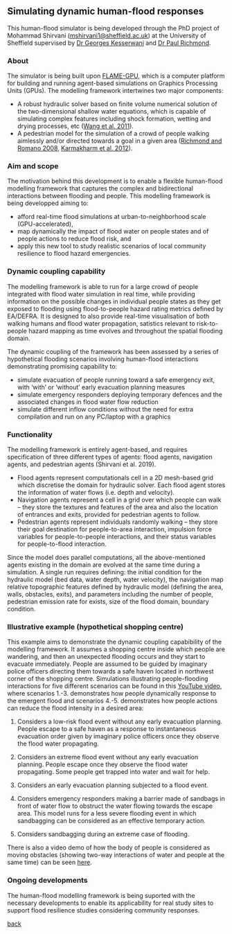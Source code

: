 ## Simulating dynamic human-flood responses

This human-flood simulator is being developed through the PhD project of Mohammad Shirvani (mshirvani1@sheffield.ac.uk) at the University of Sheffield supervised by [Dr Georges Kesserwani](https://www.sheffield.ac.uk/civil/staff/academic/gk) and [Dr Paul Richmond](http://paulrichmond.shef.ac.uk/).  

### About
The simulator is being built upon [FLAME-GPU](http://www.flamegpu.com), which is a computer platform for building and running agent-based simulations on Graphics Processing Units (GPUs). The modelling framework intertwines two major components: 
* A robust hydraulic solver based on finite volume numerical solution of the two-dimensional shallow water equations, which is capable of simulating complex features including shock formation, wetting and drying processes, etc ([Wang et al. 2011](https://www.tandfonline.com/doi/abs/10.1080/00221686.2011.566248)).
* A pedestrian model for the simulation of a crowd of people walking aimlessly and/or directed towards a goal in a given area ([Richmond and Romano 2008](http://citeseerx.ist.psu.edu/viewdoc/summary?doi=10.1.1.144.734), [Karmakharm et al. 2012](https://diglib.eg.org/handle/10.2312/LocalChapterEvents.TPCG.TPCG12.041-044)).

### Aim and scope
The motivation behind this development is to enable a flexible human-flood modelling framework that captures the complex and bidirectional interactions between flooding and people. This modelling framework is being developped aiming to: 
* afford real-time flood simulations at urban-to-neighborhood scale (GPU-accelerated),  
* map dynamically the impact of flood water on people states and of people actions to reduce flood risk, and  
* apply this new tool to study realistic scenarios of local community resilience to flood hazard emergencies.   

### Dynamic coupling capability
The modelling framework is able to run for a large crowd of people integrated with flood water simulation in real time, while providing information on the possible changes in individual people states as they get exposed to flooding using flood-to-people hazard rating metrics defined by EA/DEFRA. It is designed to also provide real-time visualisation of both walking humans and flood water propagation, satistics relevant to risk-to-people hazard mapping as time evolves and throughout the spatial flooding domain. 

The dynamic coupling of the framework has been assessed by a series of hypothetical flooding scenarios involving human-flood interactions demonstrating promising capability to:  
* simulate evacuation of people running toward a safe emergency exit, with ‘with’ or ‘without’ early evacuation planning measures
* simulate emergency responders deploying temporary defences and the associated changes in flood water flow reduction
* simulate different inflow conditions without the need for extra compilation and run on any PC/laptop with a graphics

### Functionality 
The modelling framework is entirely agent-based, and requires specification of three different types of agents: flood agents, navigation agents, and pedestrian agents (Shirvani et al. 2019).
- Flood agents represent computationals cell in a 2D mesh-based grid which discretise the domain for hydraulic solver. Each flood agent stores the information of water flows (i.e. depth and velocity).
- Navigation agents represent a cell in a grid over which people can walk – they store the textures and features of the area and also the location of entrances and exits, provided for pedestrian agents to follow.
- Pedestrian agents represent individuals randomly walking  – they store their goal destination for people-to-area interaction, impulsion force variables for people-to-people interactions, and their status variables for people-to-flood interaction.

Since the model does parallel computations, all the above-mentioned agents existing in the domain are evolved at the same time during a simulation. A single run requires defining: the initial condition for the hydraulic model (bed data, water depth, water velocity), the navigation map relative topographic features defined by hydraulic model (defining the area, walls, obstacles, exits), and parameters including the number of people, pedestrian emission rate for exists, size of the flood domain, boundary condition.

### Illustrative example (hypothetical shopping centre)  
This example aims to demonstrate the dynamic coupling capabibility of the modelling framework. It assumes a shopping centre inside which people are wandering, and then an unexpected flooding occurs and they start to evacuate immediately. People are assumed to be guided by imaginary police officers directing them towards a safe haven located in northwest corner of the shopping centre. Simulations illustrating people-flooding interactions for five different scenarios can be found in this [YouTube video](https://www.youtube.com/watch?v=NCToADh39dQ), where scenarios 1.-3. demonstrates how people dynamically response to the emergent flood and scenarios 4.-5. demonstrates how people actions can reduce the flood intensity in a desired area: 

1. Considers a low-risk flood event without any early evacuation planning. People escape to a safe haven as a response to instantaneous evacuation order given by imaginary police officers once they observe the flood water propagating.

2. Considers an extreme flood event without any early evacuation planning. People escape once they observe the flood water propagating. Some people get trapped into water and wait for help.

3. Considers an early evacuation planning subjected to a flood event. 

4. Considers emergency responders making a barrier made of sandbags in front of water flow to obstruct the water flowing towards the escape area. This model runs for a less severe flooding event in which sandbagging can be considered as an effective temporary action. 

5. Considers sandbagging during an extreme case of flooding. 

There is also a video demo of how the body of people is considered as moving obstacles (showing two-way interactions of water and people at the same time) can be seen [here](https://www.youtube.com/watch?v=qGE5ZNiCLaY).

### Ongoing developments
The human-flood modelling framework is being suported with the necessary developments to enable its applicability for real study sites to support flood resilience studies considering community responses. 



[back](./)
